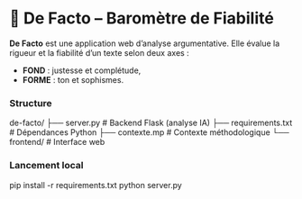 # 🧠 De Facto – Baromètre de Fiabilité

**De Facto** est une application web d’analyse argumentative.
Elle évalue la rigueur et la fiabilité d’un texte selon deux axes :
- **FOND** : justesse et complétude,
- **FORME** : ton et sophismes.

### Structure
de-facto/
├── server.py # Backend Flask (analyse IA)
├── requirements.txt # Dépendances Python
├── contexte.mp # Contexte méthodologique
└── frontend/ # Interface web

### Lancement local
pip install -r requirements.txt
python server.py

